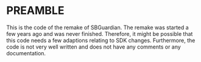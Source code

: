 # PREAMBLE #
This is the code of the remake of SBGuardian.
The remake was started a few years ago and was never finished.
Therefore, it might be possible that this code needs a few adaptions relating to SDK changes.
Furthermore, the code is not very well written and does not have any comments or any documentation.
